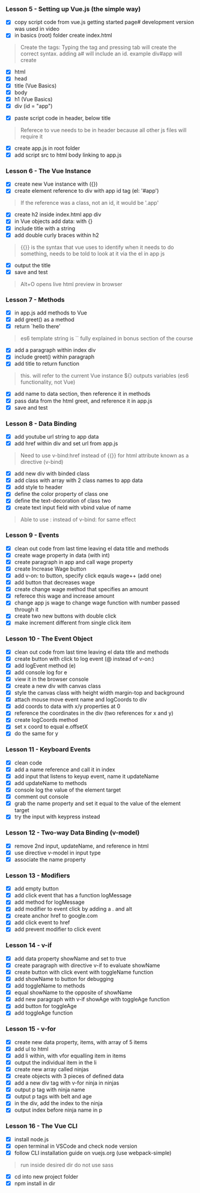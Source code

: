 ### Lesson 5 - Setting up Vue.js (the simple way)
- [x] copy script code from vue.js getting started page# development version was used in video
- [x] in basics (root) folder create index.html

> Create the tags:
> Typing the tag and pressing tab will create the correct syntax. adding a# will include an id. example div#app will create <div id=app></div>
- [x] html
- [x] head
- [x] title (Vue Basics)
- [x] body
- [x] h1 (Vue Basics)
- [x] div (id = "app")
>
- [x] paste script code in header, below title
> Referece to vue needs to be in header because all other js files will require it

- [x] create app.js in root folder
- [x] add script src to html body linking to app.js

### Lesson 6 - The Vue Instance
- [x] create new Vue instance with ({})
- [x] create element reference to div with app id tag (el: '#app')
> If the reference was a class, not an id, it would be '.app'

- [x] create h2 inside index.html app div
- [x] in Vue objects add data: with {}
- [x] include title with a string
- [x] add double curly braces within h2
> {{}} is the syntax that vue uses to identify when it needs to do something, needs to be told to look at it via the el in app js
- [x] output the title
- [x] save and test
> Alt+O opens live html preview in browser

### Lesson 7 - Methods
- [x] in app.js add methods to Vue
- [x] add greet() as a method
- [x] return `hello there'
>es6 template string is ``
>fully explained in bonus section of the course
- [x] add a paragraph within index div
- [x] include greet() within paragraph
- [x] add title to return function
>this. will refer to the current Vue instance
>${} outputs variables (es6 functionality, not Vue)
- [x] add name to data section, then reference it in methods
- [x] pass data from the html greet, and reference it in app.js
- [x] save and test

### Lesson 8 - Data Binding
- [x] add youtube url string to app data
- [x] add href within div and set url from app.js
> Need to use v-bind:href instead of {{}} for html attribute
> known as a directive (v-bind)
- [x] add new div with binded class
- [x] add class with array with 2 class names to app data
- [x] add style to header
- [x] define the color property of class one
- [x] define the text-decoration of class two
- [x] create text input field with vbind value of name
> Able to use : instead of v-bind: for same effect

### Lesson 9 - Events
- [x] clean out code from last time leaving el data title and methods
- [x] create wage property in data (with int)
- [x] create paragraph in app and call wage property
- [x] create Increase Wage button
- [x] add v-on: to button, specify click eqauls wage++ (add one)
- [x] add button that decreases wage
- [x] create change wage method that specifies an amount
- [x] referece this wage and increase amount
- [x] change app js wage to change wage function with number passed through it
- [x] create two new buttons with double click
- [x] make increment different from single click item

### Lesson 10 - The Event Object
- [x] clean out code from last time leaving el data title and methods
- [x] create button with click to log event (@ instead of v-on:)
- [x] add logEvent method (e)
- [x] add console log for e
- [x] view it in the browser console
- [x] create a new div with canvas class
- [x] style the canvas class with height width margin-top and background
- [x] attach mouse move event name and logCoords to div
- [x] add coords to data with x/y properties at 0
- [x] reference the coordinates in the div (two references for x and y)
- [x] create logCoords method
- [x] set x coord to equal e.offsetX
- [x] do the same for y

### Lesson 11 - Keyboard Events
- [x] clean code
- [x] add a name reference and call it in index
- [x] add input that listens to keyup event, name it updateName
- [x] add updateName to methods
- [x] console log the value of the element target
- [x] comment out console
- [x] grab the name property and set it equal to the value of the element target
- [x] try the input with keypress instead

### Lesson 12 - Two-way Data Binding (v-model)
- [x] remove 2nd input, updateName, and reference in html
- [x] use directive v-model in input type
- [x] associate the name property

### Lesson 13 - Modifiers
- [x] add empty button
- [x] add click event that has a function logMessage
- [x] add method for logMessage
- [x] add modifier to event click by adding a . and alt
- [x] create anchor href to google.com
- [x] add click event to href
- [x] add prevent modifier to click event

### Lesson 14 - v-if
- [x] add data property showName and set to true
- [x] create paragraph with directive v-if to evaluate showName
- [x] create button with click event with toggleName function
- [x] add showName to button for debugging
- [x] add toggleName to methods
- [x] equal showName to the opposite of showName
- [x] add new paragraph with v-if showAge with toggleAge function
- [x] add button for toggleAge
- [x] add toggleAge function

### Lesson 15 - v-for
- [x] create new data property, items, with array of 5 items
- [x] add ul to html
- [x] add li within, with vfor equalling item in items
- [x] output the individual item in the li
- [x] create new array called ninjas
- [x] create objects with 3 pieces of defined data
- [x] add a new div tag with  v-for ninja in ninjas
- [x] output p tag with ninja name
- [x] output p tags with belt and age
- [x] in the div, add the index to the ninja
- [x] output index before ninja name in p

### Lesson 16 - The Vue CLI
- [x] install node.js
- [x] open terminal in VSCode and check node version
- [x] follow CLI installation guide on vuejs.org (use webpack-simple)
> run inside desired dir
> do not use sass
- [x] cd into new project folder
- [x] npm install in dir
